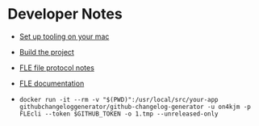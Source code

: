 # Developer Notes

* [Set up tooling on your mac](enableGo.md)
* [Build the project](buildNotes.md)
* [FLE file protocol notes](protocol.md)
* [FLE documentation](Fast%20Log%20Entry%20(FLE).pdf)

* `docker run -it --rm -v "$(PWD)":/usr/local/src/your-app githubchangeloggenerator/github-changelog-generator -u on4kjm -p FLEcli --token $GITHUB_TOKEN -o 1.tmp --unreleased-only`

